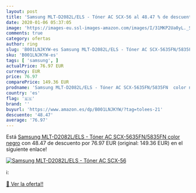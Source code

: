 ```yaml
---
layout: post
title: 'Samsung MLT-D2082L/ELS - Tóner AC SCX-56 al 48.47 % de descuento'
date: 2020-01-06 05:37:05
image: 'https://images-eu.ssl-images-amazon.com/images/I/31MKP2Ua0yL._SL200_.jpg'
comments: true
category: ofertas
author: ring
slug: 'B001LNJKYW-es Samsung MLT-D2082L/ELS - Tóner AC SCX-5635FN/5835FN color...'
sku: 'B001LNJKYW-es'
tags: [ 'samsung', ]
actualPrice: 76.97 EUR
currency: EUR
price: 76.97
comparePrice: 149.36 EUR
prodname: 'Samsung MLT-D2082L/ELS - Tóner AC SCX-5635FN/5835FN  color negro'
country: 'es'
flag: '🇪🇸'
brand: ''
buyurl: 'https://www.amazon.es/dp/B001LNJKYW/?tag=tolees-21'
descuento: '48.47'
average: '76.97'
---
```


Está [Samsung MLT-D2082L/ELS - Tóner AC SCX-5635FN/5835FN  color negro](https://www.amazon.es/dp/B001LNJKYW/?tag=tolees-21) con 48.47 de descuento por 76.97 EUR (original: 149.36 EUR) en el siguiente enlace!

[![Samsung MLT-D2082L/ELS - Tóner AC SCX-56](https://images-eu.ssl-images-amazon.com/images/I/31MKP2Ua0yL._SL200_.jpg)](https://www.amazon.es/dp/B001LNJKYW/?tag=tolees-21)

ℹ️:


[🛒 Ver la oferta!!](https://www.amazon.es/dp/B001LNJKYW/?tag=tolees-21)
